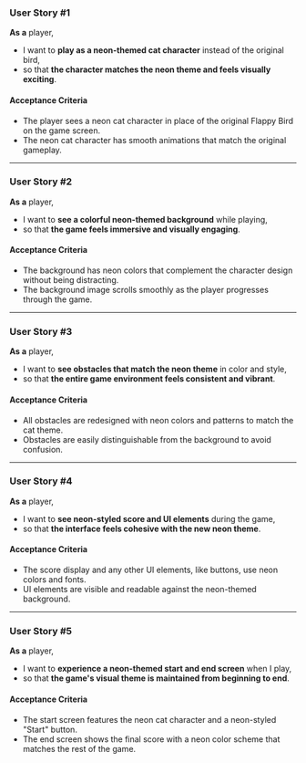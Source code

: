 ### User Story #1  
**As a** player,  
- I want to **play as a neon-themed cat character** instead of the original bird,  
- so that **the character matches the neon theme and feels visually exciting**.  

#### Acceptance Criteria  
- The player sees a neon cat character in place of the original Flappy Bird on the game screen.  
- The neon cat character has smooth animations that match the original gameplay.  

---

### User Story #2  
**As a** player,  
- I want to **see a colorful neon-themed background** while playing,  
- so that **the game feels immersive and visually engaging**.  

#### Acceptance Criteria  
- The background has neon colors that complement the character design without being distracting.  
- The background image scrolls smoothly as the player progresses through the game.  

---

### User Story #3  
**As a** player,  
- I want to **see obstacles that match the neon theme** in color and style,  
- so that **the entire game environment feels consistent and vibrant**.  

#### Acceptance Criteria  
- All obstacles are redesigned with neon colors and patterns to match the cat theme.  
- Obstacles are easily distinguishable from the background to avoid confusion.  

---

### User Story #4  
**As a** player,  
- I want to **see neon-styled score and UI elements** during the game,  
- so that **the interface feels cohesive with the new neon theme**.  

#### Acceptance Criteria  
- The score display and any other UI elements, like buttons, use neon colors and fonts.  
- UI elements are visible and readable against the neon-themed background.  

---

### User Story #5  
**As a** player,  
- I want to **experience a neon-themed start and end screen** when I play,  
- so that **the game's visual theme is maintained from beginning to end**.  

#### Acceptance Criteria  
- The start screen features the neon cat character and a neon-styled "Start" button.  
- The end screen shows the final score with a neon color scheme that matches the rest of the game.  
